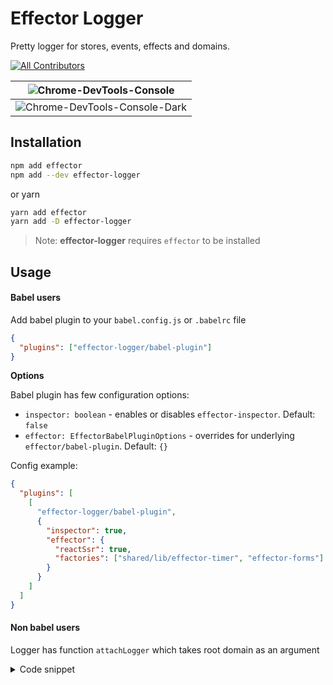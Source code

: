 # Effector Logger

Pretty logger for stores, events, effects and domains.

<!-- ALL-CONTRIBUTORS-BADGE:START - Do not remove or modify this section -->

[![All Contributors](https://img.shields.io/badge/all_contributors-3-orange.svg?style=flat-square)](#contributors-)

<!-- ALL-CONTRIBUTORS-BADGE:END -->

| ![Chrome-DevTools-Console](https://i.imgur.com/Pp4zPKy.png)      |
| ---------------------------------------------------------------- |
| ![Chrome-DevTools-Console-Dark](https://i.imgur.com/Vg54DsD.png) |

## Installation

```bash
npm add effector
npm add --dev effector-logger
```

or yarn

```bash
yarn add effector
yarn add -D effector-logger
```

> Note: **effector-logger** requires `effector` to be installed

## Usage
#### Babel users
Add babel plugin to your `babel.config.js` or `.babelrc` file

```json
{
  "plugins": ["effector-logger/babel-plugin"]
}
```

**Options**

Babel plugin has few configuration options:
- `inspector: boolean` - enables or disables `effector-inspector`. Default: `false`
- `effector: EffectorBabelPluginOptions` - overrides for underlying `effector/babel-plugin`. Default: `{}`

Config example:
```json
{
  "plugins": [
    [
      "effector-logger/babel-plugin",
      {
        "inspector": true,
        "effector": {
          "reactSsr": true,
          "factories": ["shared/lib/effector-timer", "effector-forms"]
        }
      }
    ]
  ]
}

```
#### Non babel users
Logger has function `attachLogger` which takes root domain as an argument
<details>
  <summary>Code snippet</summary>
  ```
  import {createDomain} from 'effector'
  import {attachLogger} from 'effector-loggger/attach'
  
  export const root = createDomain('app')
  
  if (process.env['NODE_ENV'] === 'development' &&
  type window !== 'undefined') {
    attachLogger(root, {
      reduxDevtools: 'enabled',
      console: 'enabled',
      inspector: 'enabled'
    })
  }
  ```
</details>

<details>
  <summary>Troubleshooting: Can't resolve process/browser forest.mjs webpack 5</summary>
  ```
  module: {
    rules: [
       {
          test: /\.m?js/,
          resolve: {
              fullySpecified: false
          }
    ]
}
  ```
</details>
### Create React App and macros support

Just use `effector-logger/macro`:

```js
import { createStore, createEvent } from 'effector-logger/macro';
```

### Debug some modules

1. Open a module (js/ts/esm file) you need to debug

Replace import from `"effector"` to `"effector-logger"`

For example:

```diff
- import { Event, Store, createEvent, forward } from "effector"
+ import { Event, Store, createEvent, forward } from "effector-logger"
```

2. Open DevTools Console, use "Filter" to show only required logs

### Debug domain _with settings_

1. Open a module with domain
2. `import { attachLogger } from 'effector-logger/attach'`
3. Attach logger to your domain

Example:

```ts
import { createDomain } from 'effector';
import { attachLogger } from 'effector-logger/attach';

export const myDomain = createDomain('my');
attachLogger(myDomain);
```

#### Settings available only on `attachLogger`

Second argument is an object `{ reduxDevtools, console, inspector }`, each field is optional can be `"enabled"` or `"disabled"`.
If field is not provided it is `"enabled"` by default.

- `reduxDevtools` if `"disabled"` do not send updates to [redux devtools extension](https://github.com/zalmoxisus/redux-devtools-extension)
- `inspector` if `"disabled"` do not send updates to effector inspector
- `console` if `"disabled"` do not log updates to `console.log` in browser devtools

```ts
// disable all logs
attachLogger(myDomain, {
  reduxDevtools: 'disabled',
  inspector: 'disabled',
  console: 'disabled',
});
```

### Hide any unit from log

Sometimes it is required to hide some events or stores from log.
It is simple to implement: just call `configure` on your unit.

```ts
import { createEvent } from 'effector'
import { configure } from 'effector-logger'
import { $data, loadDataFx } from './model'

const pageMounted = createEvent<number>();

configure(pageMounted, { log: 'disabled' })

// You can pass multiple units as array
configure([$data, loadDataFx], { log: 'disabled' })
```

## effector-root

Just import `root` domain and attach:

```js
import { attachLogger } from 'effector-logger/attach';
import { root } from 'effector-root';

attachLogger(root);
```

#### Create React App and macros support

```js
import { attachLogger } from 'effector-logger/attach';
import { root } from 'effector-root/macro';

attachLogger(root);
```

## Inspector

Just import `effector-logger/inspector` in the `app.ts` and open DevTools Console in browser. 

> Note: inspector requires browser environment. ReactNative is not supported

```js
import 'effector-logger/inspector';
```

Then press `CTRL+B` to open Inspector inside the app.

## Redux DevTools support

If you have redux devtools extensions, just open it.

## Using in the project with Redux

If you are using `effector@21.2.2` and lower with `effector-logger` in the project with redux, then you need to rewrite redux `createStore` import to `createReduxStore` and use it.
Otherwise, redux will give you an error: **Unexpected keys found in preloadedState argument passed to createStore**.

```ts
import { createStore as createReduxStore } from 'redux';

const store = createReduxStore();
// reducers
```

## Using logger with SSR

```ts
import { attachLogger } from 'effector-logger/attach';
import { root, fork, hydrate } from 'effector-root';

const scope = fork(root);
hydrate(scope, { values: INITIAL_STATE });
attachLogger(scope);
```

## Contributors ✨

Thanks go to these wonderful people ([emoji key](https://allcontributors.org/docs/en/emoji-key)):

<!-- ALL-CONTRIBUTORS-LIST:START - Do not remove or modify this section -->
<!-- prettier-ignore-start -->
<!-- markdownlint-disable -->
<table>
  <tr>
    <td align="center"><a href="https://github.com/Laiff"><img src="https://avatars0.githubusercontent.com/u/575885?v=4" width="100px;" alt=""/><br /><sub><b>Andrey Antropov</b></sub></a><br /><a href="https://github.com/sergeysova/effector-logger/commits?author=Laiff" title="Code">💻</a></td>
    <td align="center"><a href="https://sova.dev"><img src="https://avatars0.githubusercontent.com/u/5620073?v=4" width="100px;" alt=""/><br /><sub><b>Sergey Sova</b></sub></a><br /><a href="https://github.com/sergeysova/effector-logger/commits?author=sergeysova" title="Code">💻</a></td>
    <td align="center"><a href="https://github.com/Sozonov"><img src="https://avatars2.githubusercontent.com/u/1931637?v=4" width="100px;" alt=""/><br /><sub><b>Sozonov</b></sub></a><br /><a href="https://github.com/sergeysova/effector-logger/commits?author=Sozonov" title="Code">💻</a></td>
  </tr>
</table>

<!-- markdownlint-enable -->
<!-- prettier-ignore-end -->

<!-- ALL-CONTRIBUTORS-LIST:END -->

This project follows the [all-contributors](https://github.com/all-contributors/all-contributors) specification. Contributions of any kind welcome!

## Release process

1. Check out the [draft release](https://github.com/effector/logger/releases).
1. All PRs should have correct labels and useful titles. You can [review available labels here](https://github.com/effector/logger/blob/master/.github/release-drafter.yml).
1. Update labels for PRs and titles, next [manually run the release drafter action](https://github.com/effector/logger/actions/workflows/release-drafter.yml) to regenerate the draft release.
1. Review the new version and press "Publish"
1. If required check "Create discussion for this release"
